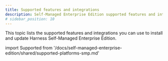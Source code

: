 ```yaml
---
title: Supported features and integrations
description: Self-Managed Enterprise Edition supported features and integrations. 
# sidebar_position: 10
---
```


This topic lists the supported features and integrations you can use to install and update Harness Self-Managed Enterprise Edition.

import Supported from '/docs/self-managed-enterprise-edition/shared/supported-platforms-smp.md'

<Supported />
